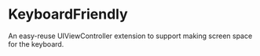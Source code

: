 # KeyboardFriendly
An easy-reuse UIViewController extension to support making screen space for the keyboard.

